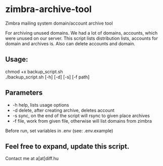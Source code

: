 # zimbra-archive-tool
Zimbra mailing system domain/account archive tool

For archiving unused domains. We had a lot of domains, accounts, which were unused on our server. This script lists distribution lists, accounts for domain and archives is. Also can delete accounts and domain.

## Usage:
chmod +x backup_script.sh  
./backup_script.sh [-h] [-d] [-s] [-f path]

## Parameters
- -h help, lists usage options
- -d delete, after creating archive, deletes account
- -s sync, on the end of the script will rsync to given place archives
- -f file, work from given file, otherwise will list domains from zimbra

Before run, set variables in .env (see: .env.example)

## Feel free to expand, update this script.
Contact me at a[at]diff.hu
